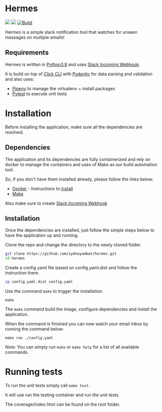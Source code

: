 # Hermes

<a href="https://codeclimate.com/github/zydneyambat/hermes/maintainability"><img src="https://api.codeclimate.com/v1/badges/a0bf863579e4a571dde2/maintainability" /></a>
<a href="https://codeclimate.com/github/zydneyambat/hermes/test_coverage"><img src="https://api.codeclimate.com/v1/badges/a0bf863579e4a571dde2/test_coverage" /></a>
[![Build](https://github.com/zydneyambat/hermes/actions/workflows/ci.yaml/badge.svg)](https://github.com/zydneyambat/hermes/actions/workflows/ci.yaml)

Hermes is a simple slack notification tool that watches for unseen messages on multiple emails!

## Requirements

Hermes is written in <a href="https://www.python.org/downloads/release/python-390/" target="_blank">Python3.9</a> and uses <a href="https://api.slack.com/messaging/webhooks" target="_blank">Slack Incoming Webhook</a>.

It is build on top of <a href="https://click.palletsprojects.com/en/8.0.x/" target="_blank">Click CLI</a> with <a href="https://pydantic-docs.helpmanual.io/" target="_blank">Pydantic</a> for data parsing and validation and 
also uses:
 
* <a href="https://pipenv-fork.readthedocs.io/en/latest/" target="_blank">Pipenv</a> to manage the virtualenv + install packages
* <a href="https://docs.pytest.org/en/stable/" target="_blank">Pytest</a> to execute unit tests

# Installation

Before installing the application, make sure all the dependencies are resolved.

## Dependencies

The application and its dependencies are fully containerized and rely on docker to manage 
the containers and uses of Make as our build automation tool.

So, if you don't have them installed already, please follow the links below:

* <a href="https://www.docker.com/" target="_blank">Docker</a> - Instructions to <a href="https://docs.docker.com/get-docker/" target="_blank">install</a>
* <a href="https://en.wikipedia.org/wiki/Make_%28software%29" target="_blank">Make</a>

Also make sure to create <a href="https://api.slack.com/messaging/webhooks" target="_blank">Slack Incoming Webhook</a>

## Installation

Once the dependencies are installed, just follow the simple steps below to have the application up and running.

Clone the repo and change the directory to the newly cloned folder.

```bash
git clone https://github.com/zydneyambat/hermes.git
cd hermes
```

Create a config yaml file based on config.yaml.dist and follow the instruction there.
```bash
cp config.yaml.dist config.yaml
```
 
Use the command `make` to trigger the installation.

```
make
```

The `make` command build the image, configure dependencies and install the application.

When the command is finished you can now watch your email inbox by running the command below:

```
make run ./config.yaml
```

*Note:* You can simply run `make` or `make help` for a list of all available commands.
 
# Running tests

To run the unit tests simply call `make test`.

It will use run the testing container and run the unit tests.

The coverage/index.html can be found on the root folder.
